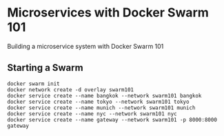 # Microservices with Docker Swarm 101

Building a microservice system with Docker Swarm 101

## Starting a Swarm

```
docker swarm init
docker network create -d overlay swarm101
docker service create --name bangkok --network swarm101 bangkok
docker service create --name tokyo --network swarm101 tokyo
docker service create --name munich --network swarm101 munich
docker service create --name nyc --network swarm101 nyc
docker service create --name gateway --network swarm101 -p 8000:8000 gateway
```
